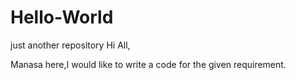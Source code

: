 # Hello-World
just another repository
Hi All,

Manasa here,I would like to write a code for the given requirement.

